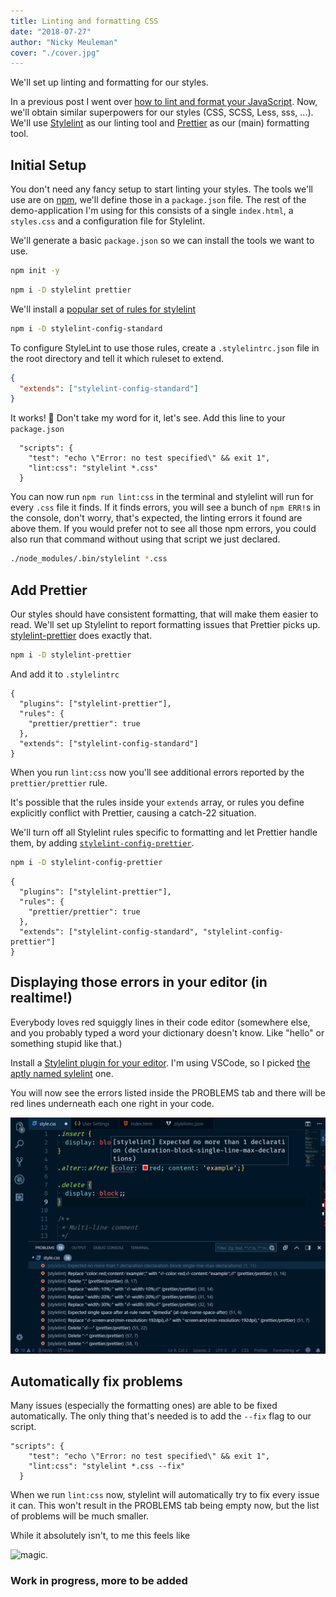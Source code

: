```yaml
---
title: Linting and formatting CSS
date: "2018-07-27"
author: "Nicky Meuleman"
cover: "./cover.jpg"
---
```


We'll set up linting and formatting for our styles.

In a previous post I went over [how to lint and format your JavaScript](/blog/automagically-lint). Now, we'll obtain similar superpowers for our styles (CSS, SCSS, Less, sss, ...).
We'll use [Stylelint](https://stylelint.io) as our linting tool and [Prettier](https://prettier.io) as our (main) formatting tool.

## Initial Setup

You don't need any fancy setup to start linting your styles.
The tools we'll use are on [npm](https://www.npmjs.com/), we'll define those in a `package.json` file. The rest of the demo-application I'm using for this consists of a single `index.html`, a `styles.css` and a configuration file for Stylelint.

We'll generate a basic `package.json` so we can install the tools we want to use.

```sh
npm init -y
```

```sh
npm i -D stylelint prettier
```

We'll install a [popular set of rules for stylelint](https://github.com/stylelint/stylelint-config-standard)

```sh
npm i -D stylelint-config-standard
```

To configure StyleLint to use those rules,
create a `.stylelintrc.json` file in the root directory and tell it which ruleset to extend.

```json
{
  "extends": ["stylelint-config-standard"]
}
```

It works! 🎉
Don't take my word for it, let's see.
Add this line to your `package.json`

```json{3}
  "scripts": {
    "test": "echo \"Error: no test specified\" && exit 1",
    "lint:css": "stylelint *.css"
  }
```

You can now run `npm run lint:css` in the terminal and stylelint will run for every `.css` file it finds.
If it finds errors, you will see a bunch of `npm ERR!`s in the console, don't worry, that's expected, the linting errors it found are above them.
If you would prefer not to see all those npm errors, you could also run that command without using that script we just declared.

```sh
./node_modules/.bin/stylelint *.css
```

## Add Prettier

Our styles should have consistent formatting, that will make them easier to read.
We'll set up Stylelint to report formatting issues that Prettier picks up.
[stylelint-prettier](https://github.com/BPScott/stylelint-prettier) does exactly that.

```sh
npm i -D stylelint-prettier
```

And add it to `.stylelintrc`

```json{2-5}
{
  "plugins": ["stylelint-prettier"],
  "rules": {
    "prettier/prettier": true
  },
  "extends": ["stylelint-config-standard"]
}
```

When you run `lint:css` now you'll see additional errors reported by the `prettier/prettier` rule.

It's possible that the rules inside your `extends` array, or rules you define explicitly conflict with Prettier, causing a catch-22 situation.

We'll turn off all Stylelint rules specific to formatting and let Prettier handle them, by adding [`stylelint-config-prettier`](https://github.com/prettier/stylelint-config-prettier).

```sh
npm i -D stylelint-config-prettier
```

```json{6}
{
  "plugins": ["stylelint-prettier"],
  "rules": {
    "prettier/prettier": true
  },
  "extends": ["stylelint-config-standard", "stylelint-config-prettier"]
}
```

## Displaying those errors in your editor (in realtime!)

Everybody loves red squiggly lines in their code editor (somewhere else, and you probably typed a word your dictionary doesn't know. Like "hello" or something stupid like that.)

Install a [Stylelint plugin for your editor](https://stylelint.io/user-guide/complementary-tools/#editor-plugins).
I'm using VSCode, so I picked [the aptly named sylelint](https://marketplace.visualstudio.com/items?itemName=shinnn.stylelint) one.

You will now see the errors listed inside the PROBLEMS tab and there will be red lines underneath each one right in your code.

![Stylelint errors in code-editor](./vsc-plugin.png)

## Automatically fix problems

Many issues (especially the formatting ones) are able to be fixed automatically.
The only thing that's needed is to add the `--fix` flag to our script.

```json{3}
"scripts": {
    "test": "echo \"Error: no test specified\" && exit 1",
    "lint:css": "stylelint *.css --fix"
  }
```

When we run `lint:css` now, stylelint will automatically try to fix every issue it can.
This won't result in the PROBLEMS tab being empty now, but the list of problems will be much smaller.

While it absolutely isn't, to me this feels like

![magic](https://i.imgur.com/YsbKHg1.gif).

### Work in progress, more to be added
